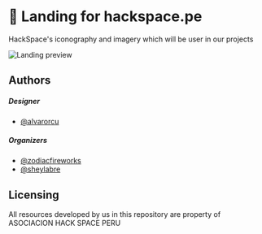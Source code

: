 # :honeybee: Landing for hackspace.pe

HackSpace's iconography and imagery which will be user in our projects

![Landing preview](banner.png)

## Authors
##### Designer
* [@alvarorcu](https://github.com/alvarorcu)

##### Organizers
* [@zodiacfireworks](https://github.com/zodiacfireworks)
* [@sheylabre](https://github.com/sheylabre)

## Licensing

All resources developed by us in this repository are property
of ASOCIACION HACK SPACE PERU
